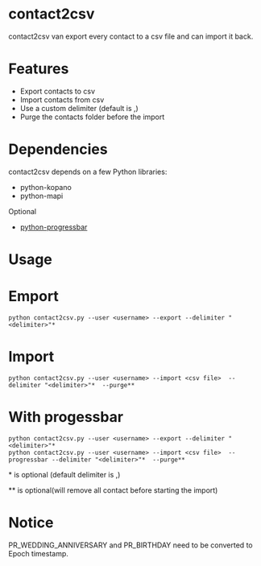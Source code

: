 contact2csv
======

contact2csv van export every contact to a csv file and can import it back.


Features
========


* Export contacts to csv
* Import contacts from csv
* Use a custom delimiter (default is ,)
* Purge the contacts folder before the import



Dependencies
============

contact2csv depends on a few Python libraries:

* python-kopano
* python-mapi


Optional

* [python-progressbar](https://github.com/niltonvolpato/python-progressbar)

Usage
=====


Emport
=====

    python contact2csv.py --user <username> --export --delimiter "<delimiter>"*

Import
======

    python contact2csv.py --user <username> --import <csv file>  --delimiter "<delimiter>"*  --purge**


With progessbar
===============

    python contact2csv.py --user <username> --export --delimiter "<delimiter>"*
    python contact2csv.py --user <username> --import <csv file>  --progressbar --delimiter "<delimiter>"*  --purge**



\*  is optional (default delimiter is ,)

\*\* is optional(will remove all contact before starting the import)


Notice
======

PR_WEDDING_ANNIVERSARY and PR_BIRTHDAY need to be converted to Epoch timestamp.
